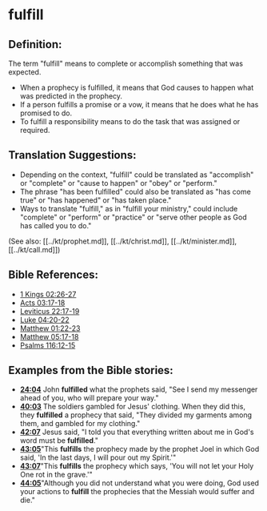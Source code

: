 # fulfill #

## Definition: ##

The term "fulfill" means to complete or accomplish something that was expected.

* When a prophecy is fulfilled, it means that God causes to happen what was predicted in the prophecy.
* If a person fulfills a promise or a vow, it means that he does what he has promised to do.
* To fulfill a responsibility means to do the task that was assigned or required.

## Translation Suggestions: ##

* Depending on the context, "fulfill" could be translated as "accomplish" or "complete" or "cause to happen" or "obey" or "perform."
* The phrase "has been fulfilled" could also be translated as "has come true" or "has happened" or "has taken place."
* Ways to translate "fulfill," as in "fulfill your ministry," could include "complete" or "perform" or "practice" or "serve other people as God has called you to do."

(See also: [[../kt/prophet.md]], [[../kt/christ.md]], [[../kt/minister.md]], [[../kt/call.md]])

## Bible References: ##

* [1 Kings 02:26-27](en/tn/1ki/help/02/26)
* [Acts 03:17-18](en/tn/act/help/03/17)
* [Leviticus 22:17-19](en/tn/lev/help/22/17)
* [Luke 04:20-22](en/tn/luk/help/04/20)
* [Matthew 01:22-23](en/tn/mat/help/01/22)
* [Matthew 05:17-18](en/tn/mat/help/05/17)
* [Psalms 116:12-15](en/tn/psa/help/116/12)

## Examples from the Bible stories: ##

* __[24:04](en/tn/obs/help/24/04)__ John __fulfilled__  what the prophets said, "See I send my messenger ahead of you, who will prepare your way."
* __[40:03](en/tn/obs/help/40/03)__ The soldiers gambled for Jesus' clothing. When they did this, they __fulfilled__  a prophecy that said, "They divided my garments among them, and gambled for my clothing."
* __[42:07](en/tn/obs/help/42/07)__ Jesus said, "I told you that everything written about me in God's word must be __fulfilled__."
* __[43:05](en/tn/obs/help/43/05)__"This __fulfills__  the prophecy made by the prophet Joel in which God said, 'In the last days, I will pour out my Spirit.'"
* __[43:07](en/tn/obs/help/43/07)__"This __fulfills__  the prophecy which says, 'You will not let your Holy One rot in the grave.'"
* __[44:05](en/tn/obs/help/44/05)__"Although you did not understand what you were doing, God used your actions to __fulfill__  the prophecies that the Messiah would suffer and die."